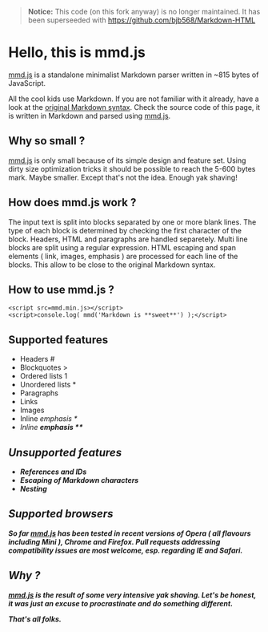> **Notice:** This code (on this fork anyway) is no longer maintained. It has been superseeded with https://github.com/bjb568/Markdown-HTML

# Hello, this is mmd.js

[mmd.js](mmd.js) is a standalone minimalist Markdown parser written in ~815 bytes of JavaScript.

All the cool kids use Markdown. If you are not familiar with it already, have a look at the [original Markdown syntax](http://daringfireball.net/projects/markdown/syntax). Check the source code of this page, it is written in Markdown and parsed using [mmd.js](mmd.js).

## Why so small ?

[mmd.js](mmd.js) is only small because of its simple design and feature set. Using dirty size optimization tricks it should be possible to reach the 5-600 bytes mark. Maybe smaller. Except that's not the idea. Enough yak shaving!

## How does **mmd.js** work ?

The input text is split into blocks separated by one or more blank lines. The type of each block is determined by checking the first character of the block. Headers, HTML and paragraphs are handled separetely. Multi line blocks are split using a regular expression. HTML escaping and span elements ( link, images, emphasis ) are processed for each line of the blocks. This allow to be close to the original Markdown syntax.

## How to use **mmd.js** ?

    <script src=mmd.min.js></script>
	<script>console.log( mmd('Markdown is **sweet**') );</script>

## Supported features

* Headers # 
* Blockquotes >
* Ordered lists 1
* Unordered lists *
* Paragraphs
* Links []()
* Images ![]()
* Inline <em> emphasis *
* Inline <strong> emphasis **

## Unsupported features

* References and IDs
* Escaping of Markdown characters
* Nesting

## Supported browsers

So far [mmd.js](mmd.js) has been tested in recent versions of Opera ( all flavours including Mini ), Chrome and Firefox. Pull requests addressing compatibility issues are most welcome, esp. regarding IE and Safari.

## Why ?

[mmd.js](mmd.js) is the result of some very intensive yak shaving. Let's be honest, it was just an excuse to procrastinate and do something different.


That's all folks.
